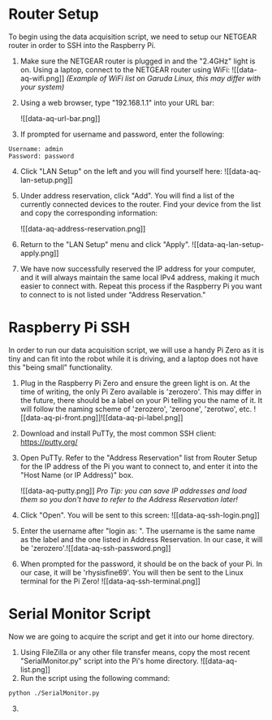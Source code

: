 # Router Setup
To begin using the data acquisition script, we need to setup our NETGEAR router in order to SSH into the Raspberry Pi.

1. Make sure the NETGEAR router is plugged in and the "2.4GHz" light is on. Using a laptop, connect to the NETGEAR router using WiFi:
	![[data-aq-wifi.png]]
	*(Example of WiFi list on Garuda Linux, this may differ with your system)*

2. Using a web browser, type "192.168.1.1" into your URL bar:

	![[data-aq-url-bar.png]]
	
3. If prompted for username and password, enter the following:
```
Username: admin
Password: password
```

4. Click "LAN Setup" on the left and you will find yourself here:
	![[data-aq-lan-setup.png]]
	
5. Under address reservation, click "Add". You will find a list of the currently connected devices to the router. Find your device from the list and copy the corresponding information:

	![[data-aq-address-reservation.png]]
	
6. Return to the "LAN Setup" menu and click "Apply". 
	![[data-aq-lan-setup-apply.png]]
	
7. We have now successfully reserved the IP address for your computer, and it will always maintain the same local IPv4 address, making it much easier to connect with. Repeat this process if the Raspberry Pi you want to connect to is not listed under "Address Reservation."
# Raspberry Pi SSH
In order to run our data acquisition script, we will use a handy Pi Zero as it is tiny and can fit into the robot while it is driving, and a laptop does not have this "being small" functionality.

1. Plug in the Raspberry Pi Zero and ensure the green light is on. At the time of writing, the only Pi Zero available is 'zerozero'. This may differ in the future, there should be a label on your Pi telling you the name of it. It will follow the naming scheme of 'zerozero', 'zeroone', 'zerotwo', etc. 
	![[data-aq-pi-front.png]]![[data-aq-pi-label.png]]
	
2. Download and install PuTTy, the most common SSH client: https://putty.org/

3. Open PuTTy. Refer to the "Address Reservation" list from Router Setup for the IP address of the Pi you want to connect to, and enter it into the "Host Name (or IP Address)" box.

	![[data-aq-putty.png]]
	*Pro Tip: you can save IP addresses and load them so you don't have to refer to the Address Reservation later!*

4. Click "Open". You will be sent to this screen: ![[data-aq-ssh-login.png]]
5. Enter the username after "login as: ". The username is the same name as the label and the one listed in Address Reservation. In our case, it will be 'zerozero'.![[data-aq-ssh-password.png]]
6. When prompted for the password, it should be on the back of your Pi. In our case, it will be 'rhysisfine69'. You will then be sent to the Linux terminal for the Pi Zero!
	 ![[data-aq-ssh-terminal.png]]
# Serial Monitor Script
Now we are going to acquire the script and get it into our home directory. 

1.  Using FileZilla or any other file transfer means, copy the most recent "SerialMonitor.py" script into the Pi's home directory.
	![[data-aq-list.png]]
2. Run the script using the following command:
```bash
python ./SerialMonitor.py
```

3. 